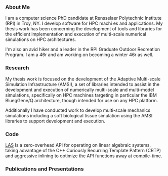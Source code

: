 ### About Me

I am a computer science PhD candidate at Rensselaer Polytechnic Institute (RPI) in Troy, NY. I develop software for HPC machi es and applications. My thesis work has been concerning the development of tools and 
libraries for the efficient implementation and execution of multi-scale numerical simulations on HPC architectures.

I'm also an avid hiker and a leader in the RPI Graduate Outdoor Recreation Program. I am a 46r and am working on becoming a winter 46r as well.

### Research

My thesis work is focused on the development of the Adaptive Multi-scale Simulation Infrastructure (AMSI), a set of libraries intended to assist in the development and execution of numerically multi-scale and multi-model simulations, specifically on HPC machines targeting in particular the IBM BluegGene/Q architecture, though intended for use on any HPC platform. 

Additionally I have conducted work to develop multi-scale mechanics simulations including a soft biological tissue simulation using the AMSI libraries to support development and execution.

### Code 

[LAS](https://github.com/tobinw/las) Is a zero-overhead API for operating on linear algebraic systems, taking advantage of the C++ Curiously Recurring Template Pattern (CRTP) and aggressive inlining to optimize the API functions away at compile-time.

### Publications and Presentations

